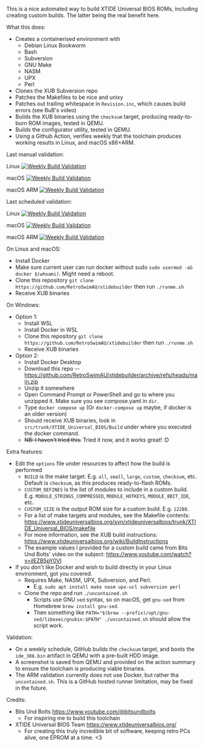 This is a nice automated way to build XTIDE Universal BIOS ROMs, including creating custom builds. The latter being the real benefit here.

What this does:
* Creates a containerised environment with
  * Debian Linux Bookworm
  * Bash
  * Subversion
  * GNU Make
  * NASM
  * UPX
  * Perl
* Clones the XUB Subversion repo
* Patches the Makefiles to be nice and unixy
* Patches out trailing whitespace in `Revision.inc`, which causes build errors (see BuB's video)
* Builds the XUB binaries using the `checksum` target, producing ready-to-burn ROM images, tested in QEMU.
* Builds the configurator utility, tested in QEMU.
* Using a Github Action, verifies weekly that the toolchain produces working results in Linux, and macOS x86+ARM.

Last manual validation:

Linux [![Weekly Build Validation](https://github.com/RetroSwimAU/xtidebuilder/actions/workflows/validation-build.yml/badge.svg?branch=main&event=workflow_dispatch)](https://github.com/RetroSwimAU/xtidebuilder/actions/workflows/validation-build.yml)

macOS [![Weekly Build Validation](https://github.com/RetroSwimAU/xtidebuilder/actions/workflows/validation-build-macos.yml/badge.svg?branch=main&event=workflow_dispatch)](https://github.com/RetroSwimAU/xtidebuilder/actions/workflows/validation-build-macos.yml)

macOS ARM [![Weekly Build Validation](https://github.com/RetroSwimAU/xtidebuilder/actions/workflows/validation-build-macos-arm.yml/badge.svg?branch=main&event=workflow_dispatch)](https://github.com/RetroSwimAU/xtidebuilder/actions/workflows/validation-build-macos-arm.yml)

Last scheduled validation:

Linux [![Weekly Build Validation](https://github.com/RetroSwimAU/xtidebuilder/actions/workflows/validation-build.yml/badge.svg?branch=main&event=schedule)](https://github.com/RetroSwimAU/xtidebuilder/actions/workflows/validation-build.yml)

macOS [![Weekly Build Validation](https://github.com/RetroSwimAU/xtidebuilder/actions/workflows/validation-build-macos.yml/badge.svg?branch=main&event=schedule)](https://github.com/RetroSwimAU/xtidebuilder/actions/workflows/validation-build-macos.yml)

macOS ARM [![Weekly Build Validation](https://github.com/RetroSwimAU/xtidebuilder/actions/workflows/validation-build-macos-arm.yml/badge.svg?branch=main&event=schedule)](https://github.com/RetroSwimAU/xtidebuilder/actions/workflows/validation-build-macos-arm.yml)


On Linux and macOS:
* Install Docker
* Make sure current user can run docker without sudo `sudo usermod -aG docker $(whoami)`. Might need a reboot.
* Clone this repository `git clone https://github.com/RetroSwimAU/xtidebuilder` then run `./runme.sh`
* Receive XUB binaries

On Windows:
* Option 1:
  * Install WSL
  * Install Docker in WSL
  * Clone this repository `git clone https://github.com/RetroSwimAU/xtidebuilder` then run `./runme.sh`
  * Receive XUB binaries
* Option 2:
  * Install Docker Desktop
  * Download this repo -- https://github.com/RetroSwimAU/xtidebuilder/archive/refs/heads/main.zip
  * Unzip it somewhere
  * Open Command Prompt or PowerShell and go to where you unzipped it. Make sure you see compose.yaml in `dir`.
  * Type `docker compose up` (Or `docker-compose up` maybe, if docker is an older version)
  * Should receive XUB binaries, look in `src/trunk/XTIDE_Universal_BIOS/Build` under where you executed the docker command.
  * ~~NB: I haven't tried this.~~ Tried it now, and it works great! :D
 
Extra features:
* Edit the `options` file under resources to affect how the build is performed
  * `BUILD` is the make target. E.g. `all`, `small`, `large`, `custom`, `checksum`, etc. Default is `checksum`, as this produces ready-to-flash ROMs.
  * `CUSTOM_DEFINES` is the list of modules to include in a custom build. E.g. `MODULE_STRINGS_COMPRESSED`,  `MODULE_HOTKEYS`,  `MODULE_8BIT_IDE`, etc.
  * `CUSTOM_SIZE` is the output ROM size for a custom build. E.g. `12288`.
  * For a list of make targets and modules, see the Makefile contents: https://www.xtideuniversalbios.org/svn/xtideuniversalbios/trunk/XTIDE_Universal_BIOS/makefile
  * For more information, see the XUB build instructions: https://www.xtideuniversalbios.org/wiki/BuildInstructions
  * The example values I provided for a custom build came from Bits Und Bolts' video on the subject: https://www.youtube.com/watch?v=ilEZB5pY0VI
* If you don't like Docker and wish to build directly in your Linux environment, got you covered.
  * Requires Make, NASM, UPX, Subversion, and Perl.
    * E.g. `sudo apt install make nasm upx-ucl subversion perl`
  * Clone the repo and run `./uncontained.sh`
    * Scripts use GNU `sed` syntax, so on macOS, get `gnu-sed` from Homebrew `brew install gnu-sed`.
    * Then something like `PATH="$(brew --prefix)/opt/gnu-sed/libexec/gnubin:$PATH" ./uncontained.sh` should allow the script work.
 
Validation:
* On a weekly schedule, GitHub builds the `checksum` target, and boots the `ide_386.bin` artifact in QEMU with a pre-built HDD image.
* A screenshot is saved from QEMU and provided on the action summary to ensure the toolchain is producing viable binaries.
* The ARM validation currently does not use Docker, but rather tha `uncontained.sh`. This is a GitHub hosted runner limitation, may be fixed in the future.

Credits:
* Bits Und Bolts https://www.youtube.com/@bitsundbolts
  * For inspiring me to build this toolchain
* XTIDE Universal BIOS Team https://www.xtideuniversalbios.org/
  * For creating this truly incredible bit of software, keeping retro PCs alive, one EPROM at a time. <3
